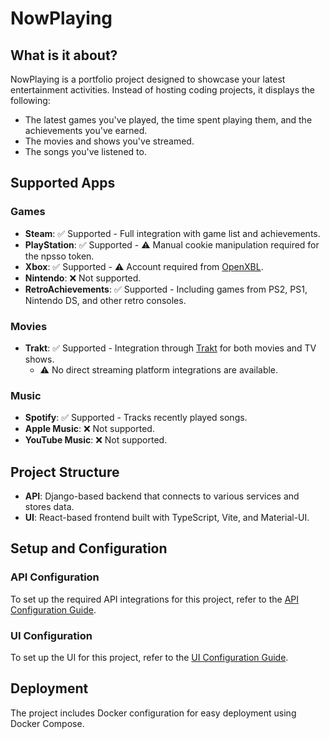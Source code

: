 # NowPlaying

## What is it about?

NowPlaying is a portfolio project designed to showcase your latest entertainment activities. Instead of hosting coding projects, it displays the following:

- The latest games you've played, the time spent playing them, and the achievements you've earned.
- The movies and shows you've streamed.
- The songs you've listened to.

## Supported Apps

### Games

- **Steam**: ✅ Supported - Full integration with game list and achievements.
- **PlayStation**: ✅ Supported - ⚠️ Manual cookie manipulation required for the npsso token.
- **Xbox**: ✅ Supported - ⚠️ Account required from [OpenXBL](https://xbl.io/).
- **Nintendo**: ❌ Not supported.
- **RetroAchievements**: ✅ Supported - Including games from PS2, PS1, Nintendo DS, and other retro consoles.

### Movies

- **Trakt**: ✅ Supported - Integration through [Trakt](https://trakt.tv/) for both movies and TV shows.
  - ⚠️ No direct streaming platform integrations are available.

### Music

- **Spotify**: ✅ Supported - Tracks recently played songs.
- **Apple Music**: ❌ Not supported.
- **YouTube Music**: ❌ Not supported.

## Project Structure

- **API**: Django-based backend that connects to various services and stores data.
- **UI**: React-based frontend built with TypeScript, Vite, and Material-UI.

## Setup and Configuration

### API Configuration

To set up the required API integrations for this project, refer to the [API Configuration Guide](./API/README.md).

### UI Configuration

To set up the UI for this project, refer to the [UI Configuration Guide](./UI/README.md).

## Deployment

The project includes Docker configuration for easy deployment using Docker Compose.
